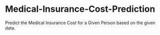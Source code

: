 # Medical-Insurance-Cost-Prediction
Predict the Medical Insurance Cost for a Given Person based on the given data.

